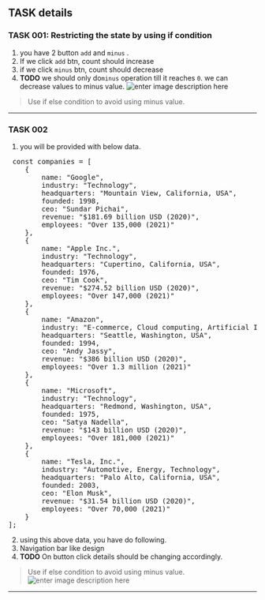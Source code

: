 
## TASK details

### TASK 001: Restricting the state by using if condition

 1. you have 2 button `add` and `minus` .
 2. If we click `add` btn, count should increase
 3. if we click `minus` btn, count should decrease
 4. **TODO** we should only do`minus` operation till it reaches `0`. we can decrease values to minus value.
 ![enter image description here](https://raw.githubusercontent.com/avicreationstudio/avinash-portfolio/main/images/task-01.png)

> Use if else condition to avoid using minus value.
---

### TASK 002

 1. you will be provided with below data.

 <PRE>
 const companies = [
    {
        name: "Google",
        industry: "Technology",
        headquarters: "Mountain View, California, USA",
        founded: 1998,
        ceo: "Sundar Pichai",
        revenue: "$181.69 billion USD (2020)",
        employees: "Over 135,000 (2021)"
    },
    {
        name: "Apple Inc.",
        industry: "Technology",
        headquarters: "Cupertino, California, USA",
        founded: 1976,
        ceo: "Tim Cook",
        revenue: "$274.52 billion USD (2020)",
        employees: "Over 147,000 (2021)"
    },
    {
        name: "Amazon",
        industry: "E-commerce, Cloud computing, Artificial Intelligence",
        headquarters: "Seattle, Washington, USA",
        founded: 1994,
        ceo: "Andy Jassy",
        revenue: "$386 billion USD (2020)",
        employees: "Over 1.3 million (2021)"
    },
    {
        name: "Microsoft",
        industry: "Technology",
        headquarters: "Redmond, Washington, USA",
        founded: 1975,
        ceo: "Satya Nadella",
        revenue: "$143 billion USD (2020)",
        employees: "Over 181,000 (2021)"
    },
    {
        name: "Tesla, Inc.",
        industry: "Automotive, Energy, Technology",
        headquarters: "Palo Alto, California, USA",
        founded: 2003,
        ceo: "Elon Musk",
        revenue: "$31.54 billion USD (2020)",
        employees: "Over 70,000 (2021)"
    }
];
</pre>

 2. using this above data, you have do following.
 3. Navigation bar like design
 4. **TODO** On button click details should be changing accordingly.

> Use if else condition to avoid using minus value.
![enter image description here](https://raw.githubusercontent.com/avicreationstudio/avinash-portfolio/main/images/task-02.png)
---

